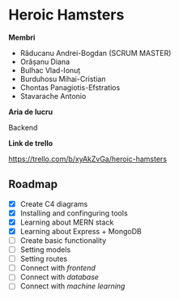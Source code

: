 ﻿Heroic Hamsters
======

**Membri**

* Răducanu Andrei-Bogdan (SCRUM MASTER)
* Orășanu Diana
* Bulhac Vlad-Ionuț
* Burduhosu Mihai-Cristian
* Chontas Panagiotis-Efstratios
* Stavarache Antonio

**Aria de lucru** 

Backend

**Link de trello**

https://trello.com/b/xyAkZvGa/heroic-hamsters

## Roadmap
- [x] Create C4 diagrams
- [x] Installing and confinguring tools
- [x] Learning about MERN stack
- [x] Learning about Express + MongoDB
- [ ] Create basic functionality 
- [ ] Setting models
- [ ] Setting routes
- [ ] Connect with *frontend*
- [ ] Connect with *database*
- [ ] Connect with *machine learning*